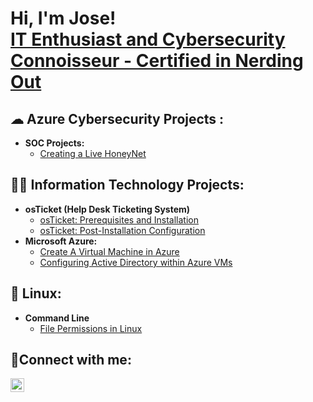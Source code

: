 <h1>Hi, I'm Jose! <br/><a href="https://www.linkedin.com/in/jose-pep-zayas/"">IT Enthusiast and Cybersecurity Connoisseur - Certified in Nerding Out</a>


<h2>&#9729; Azure Cybersecurity Projects :</h2>
  
- <b>SOC Projects:</b>
  - [Creating a Live HoneyNet](https://github.com/its-pep/Azure-SOC-HoneyNet)
  
<h2>👨‍💻 Information Technology Projects:</h2>

- <b>osTicket (Help Desk Ticketing System)</b>
  - [osTicket: Prerequisites and Installation](https://github.com/its-pep/osticket-prereq)
  - [osTicket: Post-Installation Configuration](https://github.com/its-pep/osTicket)
- <b> Microsoft Azure:</b>
  - [Create A Virtual Machine in Azure ](https://github.com/its-pep/Creating-A-Virtual-Machine)
  - [Configuring Active Directory within Azure VMs](https://github.com/its-pep/Active-Directory-set-up)
  
<h2>🐧 Linux:</h2>
  
- <b>Command Line</b>
  - [File Permissions in Linux](https://github.com/its-pep/File-permissions-in-Linux)
  
  
<h2>🤳Connect with me:</h2>
  
[<img align="left" alt="Jose | LinkedIn" width="22px" src="https://cdn.jsdelivr.net/npm/simple-icons@v3/icons/linkedin.svg" />][linkedin]  
  
[linkedin]: https://linkedin.com/in/jose-pep-zayas 
